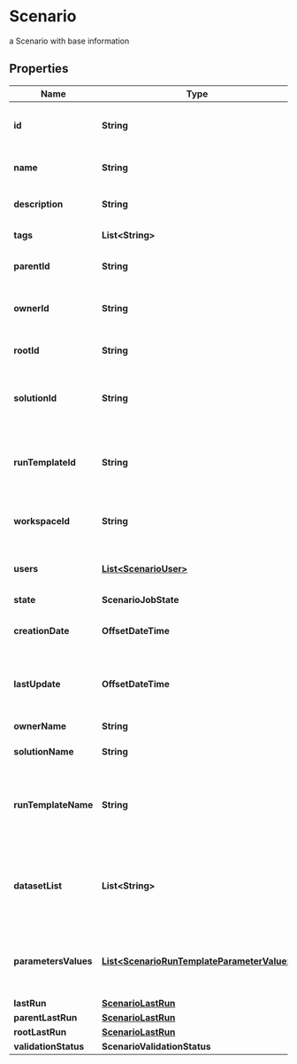 

# Scenario

a Scenario with base information

## Properties

Name | Type | Description | Notes
------------ | ------------- | ------------- | -------------
**id** | **String** | the Scenario unique identifier |  [optional] [readonly]
**name** | **String** | the Scenario name |  [optional]
**description** | **String** | the Scenario description |  [optional]
**tags** | **List&lt;String&gt;** | the list of tags |  [optional]
**parentId** | **String** | the Scenario parent id |  [optional]
**ownerId** | **String** | the user id which own this Scenario |  [optional] [readonly]
**rootId** | **String** | the scenario root id |  [optional] [readonly]
**solutionId** | **String** | the Solution Id associated with this Scenario |  [optional] [readonly]
**runTemplateId** | **String** | the Solution Run Template Id associated with this Scenario |  [optional]
**workspaceId** | **String** | the associated Workspace Id |  [optional] [readonly]
**users** | [**List&lt;ScenarioUser&gt;**](ScenarioUser.md) | the list of users Id with their role |  [optional]
**state** | **ScenarioJobState** |  |  [optional]
**creationDate** | **OffsetDateTime** | the Scenario creation date |  [optional] [readonly]
**lastUpdate** | **OffsetDateTime** | the last time a Scenario was updated |  [optional] [readonly]
**ownerName** | **String** | the name of the owner |  [optional] [readonly]
**solutionName** | **String** | the Solution name |  [optional] [readonly]
**runTemplateName** | **String** | the Solution Run Template name associated with this Scenario |  [optional] [readonly]
**datasetList** | **List&lt;String&gt;** | the list of Dataset Id associated to this Scenario Run Template |  [optional]
**parametersValues** | [**List&lt;ScenarioRunTemplateParameterValue&gt;**](ScenarioRunTemplateParameterValue.md) | the list of Solution Run Template parameters values |  [optional]
**lastRun** | [**ScenarioLastRun**](ScenarioLastRun.md) |  |  [optional]
**parentLastRun** | [**ScenarioLastRun**](ScenarioLastRun.md) |  |  [optional]
**rootLastRun** | [**ScenarioLastRun**](ScenarioLastRun.md) |  |  [optional]
**validationStatus** | **ScenarioValidationStatus** |  |  [optional]



